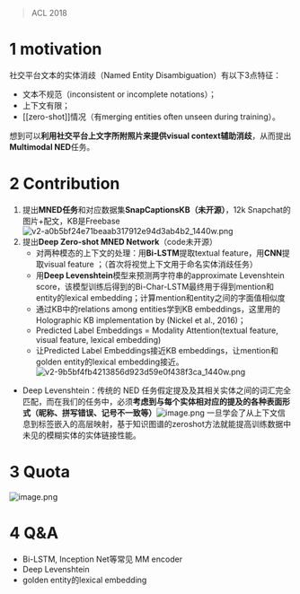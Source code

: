 >ACL 2018
# 1 motivation
社交平台文本的实体消歧（Named Entity Disambiguation）有以下3点特征：

- 文本不规范（inconsistent or incomplete notations）；
- 上下文有限；
- [[zero-shot]]情况（有merging entities often unseen during training）。

想到可以**利用社交平台上文字所附照片来提供visual context辅助消歧**，从而提出**Multimodal NED**任务。

# 2 Contribution
1. 提出**MNED任务**和对应数据集**SnapCaptionsKB（未开源）**，12k Snapchat的图片+配文，KB是Freebase![v2-a0b5bf24e71beaab317912e94d3ab4b2_1440w.png](https://aquazone.oss-cn-guangzhou.aliyuncs.com/v2-a0b5bf24e71beaab317912e94d3ab4b2_1440w.png)
2. 提出**Deep Zero-shot MNED Network**（code未开源）
	+ 对两种模态的上下文的处理：用**Bi-LSTM**提取textual feature，用**CNN**提取visual feature ；（首次将视觉上下文用于命名实体消歧任务）
	- 用**Deep Levenshtein**模型来预测两字符串的approximate Levenshtein score，该模型训练后得到的Bi-Char-LSTM最终用于得到mention和entity的lexical embedding；计算mention和entity之间的字面值相似度
	- 通过KB中的relations among entities学到KB embeddings，这里用的Holographic KB implementation by (Nickel et al., 2016)；
	- Predicted Label Embeddings = Modality Attention(textual feature, visual feature, lexical embedding)
	- 让Predicted Label Embeddings接近KB embeddings，让mention和golden entity的lexical embedding接近。
![v2-9b5bf4fb4213856d923d59e0f438f3ca_1440w.png](https://aquazone.oss-cn-guangzhou.aliyuncs.com/v2-9b5bf4fb4213856d923d59e0f438f3ca_1440w.png)

+ Deep Levenshtein：传统的 NED 任务假定提及及其相关实体之间的词汇完全匹配，而在我们的任务中，必须**考虑到与每个实体相对应的提及的各种表面形式（昵称、拼写错误、记号不一致等）**![image.png](https://aquazone.oss-cn-guangzhou.aliyuncs.com/20241223205309.png)
一旦学会了从上下文信息到标签嵌入的高层映射，基于知识图谱的zeroshot方法就能提高训练数据中未见的模糊实体的实体链接性能。
# 3 Quota 
![image.png](https://aquazone.oss-cn-guangzhou.aliyuncs.com/20241223204716.png)

# 4 Q&A
+ Bi-LSTM, Inception Net等常见 MM encoder
+ Deep Levenshtein
+ golden entity的lexical embedding